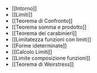 - [[Intorno]]
- [[Limiti]]
- [[Teorema di Confronto]]
- [[Teorema somma e prodotto]]
- [[Teorema dei carabinieri]]
- [[Limitatezza funzioni con limiti]]
- [[Forme ideterminate]]
- [[Calcolo Limiti]]
- [[Limite composizione funzioni]]
- [[Teorema di Weirstress]]